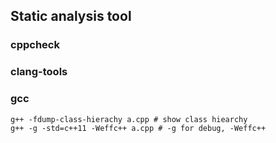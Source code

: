 Static analysis tool
--------------------

### cppcheck

### clang-tools

### gcc

    g++ -fdump-class-hierachy a.cpp # show class hiearchy
    g++ -g -std=c++11 -Weffc++ a.cpp # -g for debug, -Weffc++ 



